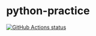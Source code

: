 # python-practice

<p align="left">
  <a href="https://github.com/tmnhat2001/python-practice"><img alt="GitHub Actions status" src="https://github.com/tmnhat2001/python-practice/workflows/Tests/badge.svg"></a>
</p>
